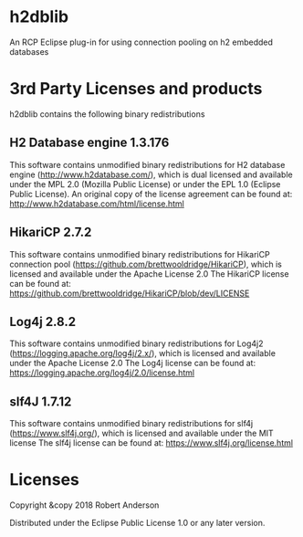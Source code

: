 # h2dblib
An RCP Eclipse plug-in for using connection pooling on h2 embedded databases

# 3rd Party Licenses and products
  h2dblib contains the following binary redistributions

## H2 Database engine 1.3.176
This software contains unmodified binary redistributions for
H2 database engine (http://www.h2database.com/),
which is dual licensed and available under the MPL 2.0
(Mozilla Public License) or under the EPL 1.0 (Eclipse Public License).
An original copy of the license agreement can be found at:
http://www.h2database.com/html/license.html

## HikariCP 2.7.2
This software contains unmodified binary redistributions for
HikariCP connection pool  (https://github.com/brettwooldridge/HikariCP),
which is licensed and available under the Apache License 2.0
The HikariCP license can be found at:
https://github.com/brettwooldridge/HikariCP/blob/dev/LICENSE


## Log4j 2.8.2
This software contains unmodified binary redistributions for
Log4j2 (https://logging.apache.org/log4j/2.x/),
which is licensed and available under the Apache License 2.0
The Log4j license can be found at:
https://logging.apache.org/log4j/2.0/license.html

## slf4J 1.7.12
This software contains unmodified binary redistributions for
slf4j (https://www.slf4j.org/),
which is licensed and available under the MIT license
The slf4j license can be found at:
https://www.slf4j.org/license.html
  
  
# Licenses
Copyright &copy 2018 Robert Anderson

Distributed under the Eclipse Public License 1.0 or any later version.